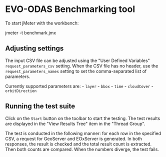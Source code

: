# EVO-ODAS Benchmarking tool

To start jMeter with the workbench:

jmeter -t benchmark.jmx


## Adjusting settings

The input CSV file can be adjusted using the "User Defined Variables"
`request_parameters_csv` setting. When the CSV file has no header, use the 
`request_parameters_names` setting to set the comma-separated list of parameters.

Currently supported parameters are: 
    - `layer`
    - `bbox`
    - `time`
    - `cloudCover`
    - `orbitDirection`

## Running the test suite

Click on the `Start` button on the toolbar to start the testing. The test
results are displayed in the "View Results Tree" item in the "Thread Group".

The test is conducted in the following manner: for each row in the specified
CSV, a request for GeoServer and EOxServer is generated. In both responses, the 
result is checked and the total result count is extracted. Then both counts are
compared. When the numbers diverge, the test fails.

